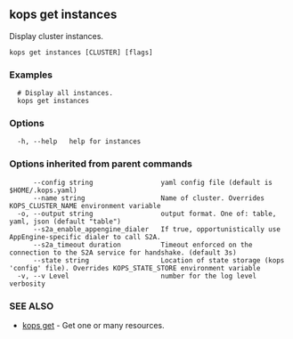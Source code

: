 
<!--- This file is automatically generated by make gen-cli-docs; changes should be made in the go CLI command code (under cmd/kops) -->

## kops get instances

Display cluster instances.

```
kops get instances [CLUSTER] [flags]
```

### Examples

```
  # Display all instances.
  kops get instances
```

### Options

```
  -h, --help   help for instances
```

### Options inherited from parent commands

```
      --config string                 yaml config file (default is $HOME/.kops.yaml)
      --name string                   Name of cluster. Overrides KOPS_CLUSTER_NAME environment variable
  -o, --output string                 output format. One of: table, yaml, json (default "table")
      --s2a_enable_appengine_dialer   If true, opportunistically use AppEngine-specific dialer to call S2A.
      --s2a_timeout duration          Timeout enforced on the connection to the S2A service for handshake. (default 3s)
      --state string                  Location of state storage (kops 'config' file). Overrides KOPS_STATE_STORE environment variable
  -v, --v Level                       number for the log level verbosity
```

### SEE ALSO

* [kops get](kops_get.md)	 - Get one or many resources.

